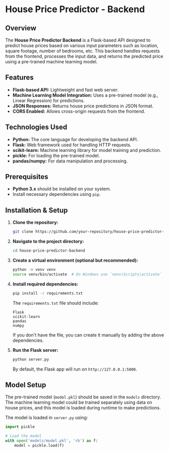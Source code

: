 # House Price Predictor - Backend

## Overview

The **House Price Predictor Backend** is a Flask-based API designed to predict house prices based on various input parameters such as location, square footage, number of bedrooms, etc. This backend handles requests from the frontend, processes the input data, and returns the predicted price using a pre-trained machine learning model.

## Features

- **Flask-based API:** Lightweight and fast web server.
- **Machine Learning Model Integration:** Uses a pre-trained model (e.g., Linear Regression) for predictions.
- **JSON Responses:** Returns house price predictions in JSON format.
- **CORS Enabled:** Allows cross-origin requests from the frontend.

## Technologies Used

- **Python:** The core language for developing the backend API.
- **Flask:** Web framework used for handling HTTP requests.
- **scikit-learn:** Machine learning library for model training and prediction.
- **pickle:** For loading the pre-trained model.
- **pandas/numpy:** For data manipulation and processing.

## Prerequisites

- **Python 3.x** should be installed on your system.
- Install necessary dependencies using `pip`.

## Installation & Setup

1. **Clone the repository:**
    ```bash
    git clone https://github.com/your-repository/house-price-predictor-backend.git
    ```

2. **Navigate to the project directory:**
    ```bash
    cd house-price-predictor-backend
    ```

3. **Create a virtual environment (optional but recommended):**
    ```bash
    python -m venv venv
    source venv/bin/activate  # On Windows use `venv\Scripts\activate`
    ```

4. **Install required dependencies:**
    ```bash
    pip install -r requirements.txt
    ```

    The `requirements.txt` file should include:
    ```
    Flask
    scikit-learn
    pandas
    numpy
    ```
    If you don't have the file, you can create it manually by adding the above dependencies.

5. **Run the Flask server:**
    ```bash
    python server.py
    ```

    By default, the Flask app will run on `http://127.0.0.1:5000`.

## Model Setup

The pre-trained model (`model.pkl`) should be saved in the `models` directory. The machine learning model could be trained separately using data on house prices, and this model is loaded during runtime to make predictions.

The model is loaded in `server.py` using:
```python
import pickle

# Load the model
with open('models/model.pkl', 'rb') as f:
    model = pickle.load(f)
